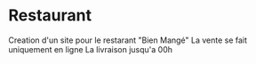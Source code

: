 # Restaurant
Creation d'un site pour le restarant "Bien Mangé"
La vente se fait uniquement en ligne 
La livraison jusqu'a 00h 
